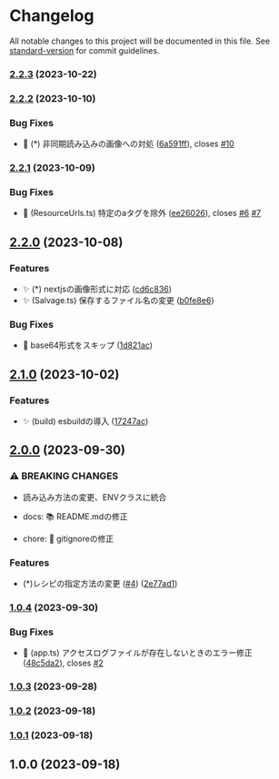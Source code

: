 # Changelog

All notable changes to this project will be documented in this file. See [standard-version](https://github.com/conventional-changelog/standard-version) for commit guidelines.

### [2.2.3](https://github.com/kos-dw/resource-collection/compare/v2.2.2...v2.2.3) (2023-10-22)

### [2.2.2](https://github.com/kos-dw/resource-collection/compare/v2.2.1...v2.2.2) (2023-10-10)


### Bug Fixes

* 🐛 (*) 非同期読み込みの画像への対処 ([6a591ff](https://github.com/kos-dw/resource-collection/commit/6a591ffff335a01c36146e819223a0ed2e29cfec)), closes [#10](https://github.com/kos-dw/resource-collection/issues/10)

### [2.2.1](https://github.com/kos-dw/resource-collection/compare/v2.2.0...v2.2.1) (2023-10-09)


### Bug Fixes

* 🐛 (ResourceUrls.ts) 特定のaタグを除外 ([ee26026](https://github.com/kos-dw/resource-collection/commit/ee260268a7630380dec87f2d6ea2fd04fa80cbfb)), closes [#6](https://github.com/kos-dw/resource-collection/issues/6) [#7](https://github.com/kos-dw/resource-collection/issues/7)

## [2.2.0](https://github.com/kos-dw/resource-collection/compare/v2.1.0...v2.2.0) (2023-10-08)


### Features

* ✨️ (*) nextjsの画像形式に対応 ([cd6c836](https://github.com/kos-dw/resource-collection/commit/cd6c83668b0f535e7f68d622ccfdb83a7d9a6e17))
* ✨️ (Salvage.ts) 保存するファイル名の変更 ([b0fe8e6](https://github.com/kos-dw/resource-collection/commit/b0fe8e6df5ccc121b0063f0fdf7a9220778134d3))


### Bug Fixes

* 🐛 base64形式をスキップ ([1d821ac](https://github.com/kos-dw/resource-collection/commit/1d821acb93973f474f2b0e723b97e21242f4de87))

## [2.1.0](https://github.com/kos-dw/resource-collection/compare/v2.0.0...v2.1.0) (2023-10-02)


### Features

* ✨️ (build) esbuildの導入 ([17247ac](https://github.com/kos-dw/resource-collection/commit/17247ac3b0c492dfb532d1cdce376cad772e4a6a))

## [2.0.0](https://github.com/kos-dw/resource-collection/compare/v1.0.4...v2.0.0) (2023-09-30)


### ⚠ BREAKING CHANGES

* 読み込み方法の変更、ENVクラスに統合

* docs: 📚 README.mdの修正

* chore: 🎩 gitignoreの修正

### Features

* (*)レシピの指定方法の変更 ([#4](https://github.com/kos-dw/resource-collection/issues/4)) ([2e77ad1](https://github.com/kos-dw/resource-collection/commit/2e77ad133ac6948870c4ed9050928bced0109ccc))

### [1.0.4](https://github.com/kos-dw/resource-collection/compare/v1.0.3...v1.0.4) (2023-09-30)

### Bug Fixes

- :bug: (app.ts) アクセスログファイルが存在しないときのエラー修正 ([48c5da2](https://github.com/kos-dw/resource-collection/commit/48c5da220765502e0aa9a13e6b2f88f6e2038a32)), closes [#2](https://github.com/kos-dw/resource-collection/issues/2)

### [1.0.3](https://github.com/kos-dw/resource-collection/compare/v1.0.0...v1.0.3) (2023-09-28)

### [1.0.2](https://github.com/kos-dw/resource-collection/compare/v1.0.1...v1.0.2) (2023-09-18)

### [1.0.1](https://github.com/kos-dw/resource-collection/compare/v1.0.0...v1.0.1) (2023-09-18)

## 1.0.0 (2023-09-18)

